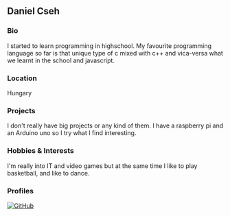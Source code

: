 ## Daniel Cseh

### Bio
I started to learn programming in highschool.
My favourite programming language so far is that unique type of c mixed with c++ and vica-versa what we learnt in the school and javascript.

### Location
Hungary

### Projects
I don't really have big projects or any kind of them. I have a raspberry pi and an Arduino uno so I try what I find interesting.

### Hobbies & Interests
I'm really into IT and video games but at the same time I like to play basketball, and like to dance.

### Profiles
[![GitHub][github-img]](https://github.com/c0d4ry) 

<!-- Don't edit the below 2 lines -->
[twitter-img]: https://i.imgur.com/wWzX9uB.png
[github-img]: https://i.imgur.com/9I6NRUm.png
